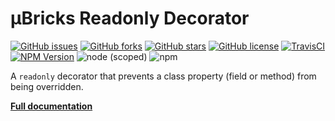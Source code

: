 # µBricks Readonly Decorator


[![GitHub issues](https://img.shields.io/github/issues/ubricks/decorator-readonly.svg)](https://github.com/ubricks/decorator-readonly/issues) [![GitHub forks](https://img.shields.io/github/forks/ubricks/decorator-readonly.svg)](https://github.com/ubricks/decorator-readonly/network/members) [![GitHub stars](https://img.shields.io/github/stars/ubricks/decorator-readonly.svg)](https://github.com/ubricks/decorator-readonly/stargazers) [![GitHub license](https://img.shields.io/github/license/ubricks/decorator-readonly.svg)](https://github.com/ubricks/decorator-readonly/blob/master/LICENSE.md) [![TravisCI](https://travis-ci.org/ubricks/decorator-readonly.svg?branch=master)](https://travis-ci.org/ubricks/decorator-readonly) [![NPM Version](https://img.shields.io/npm/v/@ubricks/decorator-readonly.svg)](https://www.npmjs.com/package/@ubricks/decorator-readonly) ![node (scoped)](https://img.shields.io/node/v/@ubricks/decorator-readonly.svg) ![npm](https://img.shields.io/npm/dt/@ubricks/decorator-readonly.svg)


A `readonly` decorator that prevents a class property (field or method) from being overridden.

[**Full documentation**](https://doc.esdoc.org/github.com/ubricks/decorator-readonly/)
